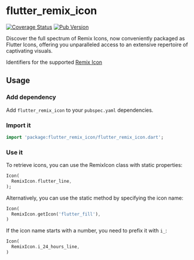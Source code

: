 # flutter_remix_icon

[![Coverage Status](https://coveralls.io/repos/github/xushengs/flutter_remix_icon/badge.svg?branch=main)](https://coveralls.io/github/xushengs/flutter_remix_icon?branch=main) [![Pub Version](https://img.shields.io/pub/v/flutter_remix_icon)](https://pub.dev/packages/flutter_remix_icon)

Discover the full spectrum of Remix Icons, now conveniently packaged as Flutter Icons, offering you unparalleled access to an extensive repertoire of captivating visuals.

Identifiers for the supported [Remix Icon](https://remixicon.com)

## Usage

### Add dependency

Add `flutter_remix_icon` to your `pubspec.yaml` dependencies.

### Import it

```dart
import 'package:flutter_remix_icon/flutter_remix_icon.dart';
```

### Use it

To retrieve icons, you can use the RemixIcon class with static properties:

```dart
Icon(
  RemixIcon.flutter_line,
);
```

Alternatively, you can use the static method by specifying the icon name:

```dart
Icon(
  RemixIcon.getIcon('flutter_fill'),
)
```

If the icon name starts with a number, you need to prefix it with `i_`:

```dart
Icon(
  RemixIcon.i_24_hours_line,
)
```
